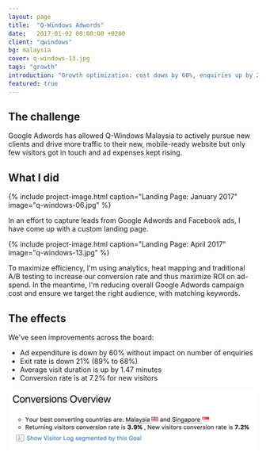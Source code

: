 ```yaml
---
layout: page
title:  "Q-Windows Adwords"
date:   2017-01-02 00:00:00 +0200
client: "qwindows"
bg: malaysia
cover: q-windows-13.jpg
tags: "growth"
introduction: "Growth optimization: cost down by 60%, enquiries up by 200%."
featured: true
---
```


## The challenge

Google Adwords has allowed Q-Windows Malaysia to actively pursue new clients and drive more traffic to their new, mobile-ready website but only few visitors got in touch and ad expenses kept rising.

## What I did

{% include project-image.html caption="Landing Page: January 2017" image="q-windows-06.jpg" %}

In an effort to capture leads from Google Adwords and Facebook ads, I have come up with a custom landing page.

{% include project-image.html caption="Landing Page: April 2017" image="q-windows-13.jpg" %}

To maximize efficiency, I'm using analytics, heat mapping and traditional A/B testing to increase our conversion rate and thus maximize ROI on ad-spend. In the meantime, I'm reducing overall Google Adwords campaign cost and ensure we target the right audience, with matching keywords.

## The effects

We've seen improvements across the board:
- Ad expenditure is down by 60% without impact on number of enquiries
- Exit rate is down 21% (89% to 68%)
- Average visit duration is up by 1.47 minutes
- Conversion rate is at 7.2% for new visitors

<img src="/assets/images/projects/q-windows-07.png" class="image-wrapper inline">
